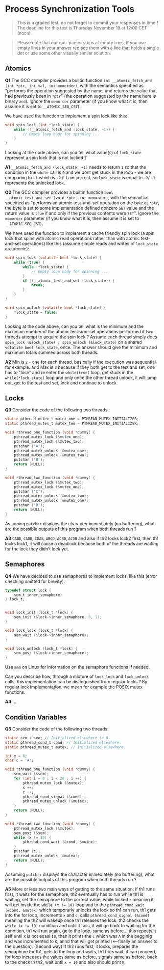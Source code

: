 # Process Synchronization Tools

> This is a graded test, do not forget to commit your responses in time !
> The deadline for this test is Thursday November 19 at 12:00 CET (noon).

> Please note that our quiz parser stops at empty lines, if you use empty lines in your answer
> replace them with a line that holds a single dot or use some other visually similar solution.


## Atomics

**Q1** The GCC compiler provides a builtin function `int __atomic_fetch_and (int *ptr, int val, int memorder)`,
with the semantics specified as "performs the operation suggested by the name, and returns the value
that had previously been in `*ptr`" (the operation suggested by the name here is binary `and`).
Ignore the `memorder` parameter (if you know what it is, then assume it is set to `__ATOMIC_SEQ_CST`).

We have used the function to implement a spin lock like this:

```c
void spin_lock (int *lock_state) {
    while (!__atomic_fetch_and (lock_state, ~1)) {
        // Empty loop body for spinning ...
    }
}
```

Looking at the code above, can you tell what value(s) of `lock_state` represent a spin lock that is not locked ?

**A1** `__atomic_fetch_and (lock_state, ~1)` needs to return `1` so that the condition in the `while` call is `0` and we dont get stuck in the loop - we are comparing to `~1` which is `-2` if I am correct, so `lock_state` is equal to `-2`/ `~1` represents the unlocked lock.


**Q2** The GCC compiler provides a builtin function `bool __atomic_test_and_set (void *ptr, int memorder)`,
with the semantics specified as "performs an atomic test-and-set operation on the byte at `*ptr`,
the byte is set to some implementation defined nonzero `SET` value and the return value
is `true` if and only if the previous contents were `SET`".
Ignore the `memorder` parameter (if you know what it is, then assume it is set to `__ATOMIC_SEQ_CST`).

We have used the function to implement a cache friendly spin lock (a spin lock that spins with
atomic read operations rather than with atomic test-and-set operations) like this (assume
simple reads and writes of `lock_state` are atomic):

```c
void spin_lock (volatile bool *lock_state) {
    while (true) {
        while (*lock_state) {
            // Empty loop body for spinning ...
        }
        if (!__atomic_test_and_set (lock_state)) {
            break;
        }
    }
}

void spin_unlock (volatile bool *lock_state) {
    *lock_state = false;
}
```

Looking at the code above, can you tell what is the minimum and the  maximum number of the atomic test-and-set operations
performed if two threads attempt to acquire the spin lock ? Assume each thread
simply does `spin_lock (&lock_state) ; spin_unlock (&lock_state)` on
a shared `volatile bool lock_state`, once. The answer should give
the minimum and maximum totals summed across both threads.

**A2** Min is `2` - one for each thread, basically if the execution was sequential for example. and Max is `3` because if they both get to the test and set, one has to "lose" and re enter the `while(true)` loop, get stuck in the `while(*lock_state)` loop and only once the other thread unlock, it will jump out, get to the test and set, lock and continue to unlock. 


## Locks

**Q3** Consider the code of the following two threads:

```c
static pthread_mutex_t mutex_one = PTHREAD_MUTEX_INITIALIZER;
static pthread_mutex_t mutex_two = PTHREAD_MUTEX_INITIALIZER;

void *thread_one_function (void *dummy) {
    pthread_mutex_lock (&mutex_one);
    pthread_mutex_lock (&mutex_two);
    putchar ('A');
    pthread_mutex_unlock (&mutex_one);
    pthread_mutex_unlock (&mutex_two);
    putchar ('B');
    return (NULL);
}

void *thread_two_function (void *dummy) {
    pthread_mutex_lock (&mutex_two);
    pthread_mutex_lock (&mutex_one);
    putchar ('C');
    pthread_mutex_unlock (&mutex_two);
    pthread_mutex_unlock (&mutex_one);
    putchar ('D');
    return (NULL);
}
```

Assuming `putchar` displays the character immediately (no buffering),
what are the possible outputs of this program when both threads run ?

**A3** `CABD`, `CADB`, `CDAB`, `ABCD`, `ACBD`, `ACDB` and also if th2 locks lock2 first, then th1 locks lock1, it will cause a deadlock because both of the threads are waiting for the lock they didn't lock yet.


## Semaphores

**Q4** We have decided to use semaphores to implement locks, like this (error checking omitted for brevity):

```c
typedef struct lock {
    sem_t inner_semaphore;
} lock_t;


void lock_init (lock_t *lock) {
    sem_init (&lock->inner_semaphore, 0, 1);
}

void lock_lock (lock_t *lock) {
    sem_wait (&lock->inner_semaphore);
}

void lock_unlock (lock_t *lock) {
    sem_post (&lock->inner_semaphore);
}
```

Use `man` on Linux for information on the semaphore functions if needed.

Can you describe how, through a mixture of `lock_lock` and `lock_unlock` calls,
this implementation can be distinguished from regular locks ?
By regular lock implementation, we mean for example
the POSIX mutex functions.

**A4** ...


## Condition Variables

**Q5** Consider the code of the following two threads:

```c
static sem_t sem; // Initialized elsewhere to 0.
static pthread_cond_t cond; // Initialized elsewhere.
static pthread_mutex_t mutex; // Initialized elsewhere.

int x = 0;
char c = 'A';

void *thread_one_function (void *dummy) {
    sem_wait (&sem);
    for (int i = 0 ; i < 20 ; i ++) {
        pthread_mutex_lock (&mutex);
        x ++;
        c ++;
        pthread_cond_signal (&cond);
        pthread_mutex_unlock (&mutex);
    }
    return (NULL);
}

void *thread_two_function (void *dummy) {
    pthread_mutex_lock (&mutex);
    sem_post (&sem);
    while (x != 10) {
        pthread_cond_wait (&cond, &mutex);
    }
    putchar (c);
    pthread_mutex_unlock (&mutex);
    return (NULL);
}
```

Assuming `putchar` displays the character immediately (no buffering),
what are the possible outputs of this program when both threads run ?

**A5** More or less two main ways of getting to the same situation: If th1 runs first, it waits for the semaphore, th2 eventually has to run while th1 is waiting, set the semaphore to the correct value, while locked - meaning it will get inside the `while (x != 10)` loop and to the `pthread_cond_wait (&cond, &mutex)` which temporarly unlocks the lock so th1 can run, th1 gets into the for loop, increments `x` and `c`, calls `pthread_cond_signal (&cond)` meaning the th2 will wakeup once th1 releases the lock. th2 checks the `while (x != 10)` condition and until it fails, it will go back to waiting for the condition, th1 will run again, go to the loop, same as before... this repeats it self until x is not eqaul `10`, then it prints the `c` which was `A` in the begginig and was incremented to `K`, annd that will get printed (<--finally an answer to the question). (Second way) If th2 runs first, it locks, prepares the semaphore for th1, gets to the loop and waits, th1 tries wait, it can proceed, for loop increases the values same as before, signals same as before, back to the check in th2, wait until `x = 10` and also should print `K`.
